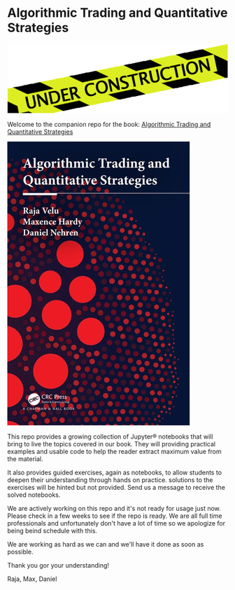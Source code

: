 # Algorithmic Trading and Quantitative Strategies
![](./images/work-in-progress.png)

Welcome to the companion repo for the book: [Algorithmic Trading and Quantitative Strategies](https://www.routledge.com/Algorithmic-Trading-and-Quantitative-Strategies/Velu-Hardy-Nehren/p/book/9781498737166)

![](./images/book-image.jpg)

This repo provides a growing collection of Jupyter&reg; notebooks that will bring to live the topics covered in our book. 
They will providing practical examples and usable code to help the reader extract maximum value from the material.

It also provides guided exercises, again as notebooks, to allow students to deepen their understanding through hands on practice. 
solutions to the exercises will be hinted but not provided. Send us a message to receive the solved notebooks.
  
We are actively working on this repo and it's not ready for usage just now. Please check in a few weeks to see if the repo is ready. 
We are all full time professionals and unfortunately don't have a lot of time so we apologize for being beind schedule with this.

We are working as hard as we can and we'll have it done as soon as possible.

Thank you gor your understanding!


Raja, Max, Daniel

